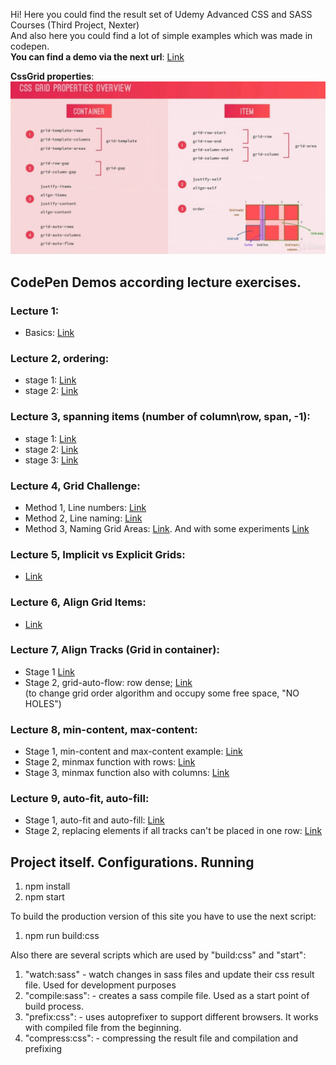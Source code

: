 Hi!
Here you could find the result set of Udemy Advanced CSS and SASS Courses (Third Project, Nexter)  
And also here you could find a lot of simple examples which was made in codepen.  
**You can find a demo via the next url**: [Link](https://glareone.github.io/Advanced-CSSGrid-Nexter-FrontEnd-Portfolio-Project)

**CssGrid properties**:  
![alt text](img/cssGrid_properties.jpg)

## CodePen Demos according lecture exercises.

### Lecture 1:
* Basics: [Link](https://codepen.io/Glareone/pen/bXBzMx)

### Lecture 2, ordering:
* stage 1: [Link](https://codepen.io/Glareone/pen/PMbvye)
* stage 2: [Link](https://codepen.io/Glareone/pen/bXByPz)

### Lecture 3, spanning items (number of column\row, span, -1):
* stage 1: [Link](https://codepen.io/Glareone/pen/eqBwNJ)
* stage 2: [Link](https://codepen.io/Glareone/pen/QeGXye)
* stage 3: [Link](https://codepen.io/Glareone/pen/zgoVKN)

### Lecture 4, Grid Challenge:
* Method 1, Line numbers: [Link](https://codepen.io/Glareone/pen/QeGXrj)
* Method 2, Line naming: [Link](https://codepen.io/Glareone/pen/qeRBjV)
* Method 3, Naming Grid Areas:  [Link](https://codepen.io/Glareone/pen/rXjNrm). And with some experiments [Link](https://codepen.io/Glareone/pen/bXgGZd)

### Lecture 5, Implicit vs Explicit Grids:
* [Link](https://codepen.io/Glareone/pen/wVgBvK)

### Lecture 6, Align Grid Items:
* [Link](https://codepen.io/Glareone/pen/gVgbmp)

### Lecture 7, Align Tracks (Grid in container):
*  Stage 1 [Link](https://codepen.io/Glareone/pen/MNJYqG)
* Stage 2, grid-auto-flow: row dense; [Link](https://codepen.io/Glareone/pen/ZgLYZq)  
(to change grid order algorithm and occupy some free space, "NO HOLES")

### Lecture 8, min-content, max-content:
* Stage 1, min-content and max-content example: [Link](https://codepen.io/Glareone/pen/QedbaZ)
* Stage 2, minmax function with rows: [Link](https://codepen.io/Glareone/pen/BXpNqP)
* Stage 3, minmax function also with columns: [Link](https://codepen.io/Glareone/pen/Xvpbyb)

### Lecture 9, auto-fit, auto-fill:
* Stage 1, auto-fit and auto-fill: [Link](https://codepen.io/Glareone/pen/EqZjqy?editors=1100)
* Stage 2, replacing elements if all tracks can't be placed in one row: [Link](https://codepen.io/Glareone/pen/MNJaww)

## Project itself. Configurations. Running
1. npm install
2. npm start

To build the production version of this site you have to use the next script:
1. npm run build:css

Also there are several scripts which are used by "build:css" and "start":
1. "watch:sass" - watch changes in sass files and update their css result file. Used for development purposes
2. "compile:sass": - creates a sass compile file. Used as a start point of build process.
3. "prefix:css": - uses autoprefixer to support different browsers. It works with compiled file from the beginning.
4. "compress:css": - compressing the result file and compilation and prefixing
